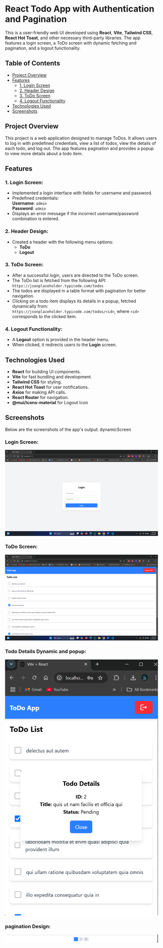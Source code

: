 # React Todo App with Authentication and Pagination

This is a user-friendly web UI developed using **React**, **Vite**, **Tailwind CSS**, **React Hot Toast**, and other necessary third-party libraries. The app features a login screen, a ToDo screen with dynamic fetching and pagination, and a logout functionality.

## Table of Contents
- [Project Overview](#project-overview)
- [Features](#features)
  - [1. Login Screen](#1-login-screen)
  - [2. Header Design](#2-header-design)
  - [3. ToDo Screen](#3-todo-screen)
  - [4. Logout Functionality](#4-logout-functionality)
- [Technologies Used](#technologies-used)
- [Screenshots](#screenshots)



## Project Overview

This project is a web application designed to manage ToDos. It allows users to log in with predefined credentials, view a list of todos, view the details of each todo, and log out. The app features pagination and provides a popup to view more details about a todo item.

## Features

### 1. Login Screen:
- Implemented a login interface with fields for username and password.
- Predefined credentials:  
  **Username**: `admin`  
  **Password**: `admin`
- Displays an error message if the incorrect username/password combination is entered.

### 2. Header Design:
- Created a header with the following menu options:
  - **ToDo**
  - **Logout**

### 3. ToDo Screen:
- After a successful login, users are directed to the ToDo screen.
- The ToDo list is fetched from the following API:  
  `https://jsonplaceholder.typicode.com/todos`
- The todos are displayed in a table format with pagination for better navigation.
- Clicking on a todo item displays its details in a popup, fetched dynamically from:  
  `https://jsonplaceholder.typicode.com/todos/<id>`, where `<id>` corresponds to the clicked item.

### 4. Logout Functionality:
- A **Logout** option is provided in the header menu.
- When clicked, it redirects users to the **Login** screen.

## Technologies Used

- **React** for building UI components.
- **Vite** for fast bundling and development.
- **Tailwind CSS** for styling.
- **React Hot Toast** for user notifications.
- **Axios** for making API calls.
- **React Router** for navigation.
- **@mui/icons-material** for Logout Icon

## Screenshots

Below are the screenshots of the app's output:
dynamicScreen
### Login Screen:
![Login Screen](./assets/login.png)

### ToDo Screen:
![ToDo Screen](./assets/home.png)

### Todo Details Dynamic and popup:
![Todo Details Popup](./assets/dynamicScreen.png)

### pagination Design:
![Header Design](./assets/pagination.png)


